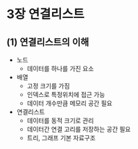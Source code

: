 # 3장 연결리스트
## (1) 연결리스트의 이해
- 노드
    - 데이터를 하나를 가진 요소
- 배열
    - 고정 크기를 가짐
    - 인덱스로 특정위치에 접근 가능
    - 데이터 개수만큼 메모리 공간 필요
- 연결리스트
    - 데이터를 동적 크기로 관리
    - 데이터간 연결 고리를 저장하는 공간 필요
    - 트리, 그래프 기본 자료구조